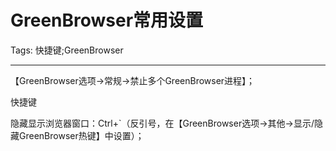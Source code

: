 # GreenBrowser常用设置
Tags: 快捷键;GreenBrowser

------

【GreenBrowser选项->常规->禁止多个GreenBrowser进程】； 

快捷键

隐藏显示浏览器窗口：Ctrl+`（反引号，在【GreenBrowser选项->其他->显示/隐藏GreenBrowser热键】中设置）；